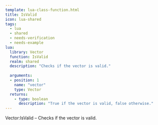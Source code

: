 ```yaml
---
template: lua-class-function.html
title: IsValid
icon: lua-shared
tags:
  - lua
  - shared
  - needs-verification
  - needs-example
lua:
  library: Vector
  function: IsValid
  realm: shared
  description: "Checks if the vector is valid."
  
  arguments:
  - position: 1
    name: "vector"
    type: Vector
  returns:
    - type: boolean
      description: "True if the vector is valid, false otherwise."
---
```


<div class="lua__search__keywords">
Vector:IsValid &#x2013; Checks if the vector is valid.
</div>
